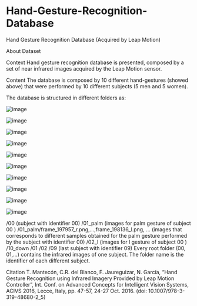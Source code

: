# Hand-Gesture-Recognition-Database
Hand Gesture Recognition Database (Acquired by Leap Motion)

About Dataset

Context
Hand gesture recognition database is presented, composed by a set of near infrared images acquired by the Leap Motion sensor.

Content
The database is composed by 10 different hand-gestures (showed above) that were performed by 10 different subjects (5 men and 5 women).

The database is structured in different folders as:

![image](https://github.com/Fainaz96/Hand-Gesture-Recognition-Database/assets/100863402/a1431f08-6101-4166-bc19-a4ce4e7d79b0)

![image](https://github.com/Fainaz96/Hand-Gesture-Recognition-Database/assets/100863402/596bbdfb-8c80-4fab-b28e-5841ed353022)

![image](https://github.com/Fainaz96/Hand-Gesture-Recognition-Database/assets/100863402/6494edc2-ddae-47a0-885c-213af54c0e19)

![image](https://github.com/Fainaz96/Hand-Gesture-Recognition-Database/assets/100863402/ea95646c-acbe-4f67-9bc9-0f14a89468e5)

![image](https://github.com/Fainaz96/Hand-Gesture-Recognition-Database/assets/100863402/8029b6b5-9fa6-4c65-bc59-30870b54fca9)

![image](https://github.com/Fainaz96/Hand-Gesture-Recognition-Database/assets/100863402/84afd1d8-4474-4542-bd90-a4ee415ffcb2)

![image](https://github.com/Fainaz96/Hand-Gesture-Recognition-Database/assets/100863402/60ff5d37-c6f1-4da9-82b4-5899b016f1f3)

![image](https://github.com/Fainaz96/Hand-Gesture-Recognition-Database/assets/100863402/9ed45d11-99a0-42ac-9bdc-747fda5c2c32)

![image](https://github.com/Fainaz96/Hand-Gesture-Recognition-Database/assets/100863402/56530093-7a9b-4e02-8df7-f896ce771304)

![image](https://github.com/Fainaz96/Hand-Gesture-Recognition-Database/assets/100863402/15c3cab9-4c69-46fb-a141-d392f99ff617)


/00 (subject with identifier 00)
/01_palm (images for palm gesture of subject 00 )
/01_palm/frame_197957_r.png,…,frame_198136_l.png, … (images that corresponds to different samples obtained for the palm gesture performed by the subject with identifier 00)
/02_l (images for l gesture of subject 00 )
/10_down
/01
/02
/09 (last subject with identifier 09)
Every root folder (00, 01,…) contains the infrared images of one subject. The folder name is the identifier of each different subject.

Citation
T. Mantecón, C.R. del Blanco, F. Jaureguizar, N. García, “Hand Gesture Recognition using Infrared Imagery Provided by Leap Motion Controller”, Int. Conf. on Advanced Concepts for Intelligent Vision Systems, ACIVS 2016, Lecce, Italy, pp. 47-57, 24-27 Oct. 2016. (doi: 10.1007/978-3-319-48680-2_5)
